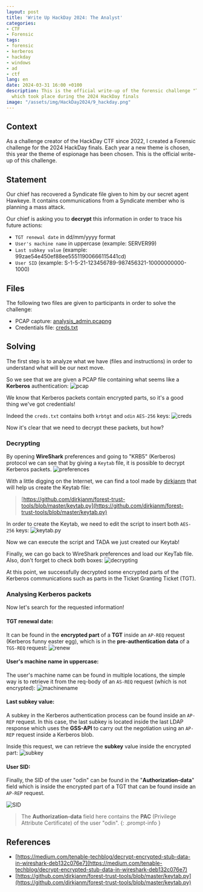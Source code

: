 ```yaml
---
layout: post
title: 'Write Up HackDay 2024: The Analyst'
categories:
- CTF
- Forensic
tags:
- forensic
- kerberos
- hackday
- windows
- ad
- ctf
lang: en
date: 2024-03-31 16:00 +0100
description: This is the official write-up of the forensic challenge "The Analyst"
  which took place during the 2024 HackDay finals
image: "/assets/img/HackDay2024/9_hackday.png"
---
```

## Context
As a challenge creator of the HackDay CTF since 2022, I created a Forensic challenge for the 2024 HackDay finals.
Each year a new theme is chosen, this year the theme of espionage has been chosen.
This is the official write-up of this challenge.

## Statement
Our chief has recovered a Syndicate file given to him by our secret agent Hawkeye. It contains communications from a Syndicate member who is planning a mass attack.

Our chief is asking you to **decrypt** this information in order to trace his future actions:

* `TGT renewal date` in dd/mm/yyyy format
* `User's machine name` in uppercase (example: SERVER99)
* `Last subkey value` (example: 99zae54e450ef88ee55511900666115441cd)
* `User SID` (example: S-1-5-21-123456789-987456321-10000000000-1000)

## Files

The following two files are given to participants in order to solve the challenge:
* PCAP capture: [analysis_admin.pcapng](/files/HackDay2024/analysis_admin.pcapng)
* Credentials file: [creds.txt](/files/HackDay2024/creds.txt)

## Solving

The first step is to analyze what we have (files and instructions) in order to understand what will be our next move.

So we see that we are given a PCAP file containing what seems like a **Kerberos** authentication: 
![pcap](/assets/img/HackDay2024/1_pcap.png)

We know that Kerberos packets contain encrypted parts, so it's a good thing we've got credentials!

Indeed the `creds.txt` contains both `krbtgt` and `odin` `AES-256` keys:
![creds](/assets/img/HackDay2024/0_creds.png)

Now it's clear that we need to decrypt these packets, but how?

### Decrypting

By opening **WireShark** preferences and going to "KRB5" (Kerberos) protocol we can see that by giving a `Keytab` file, it is possible to decrypt Kerberos packets.
![preferences](/assets/img/HackDay2024/2_preferences.png)

With a little digging on the Internet, we can find a tool made by [dirkjanm](https://github.com/dirkjanm) that will help us create the Keytab file:

> [https://github.com/dirkjanm/forest-trust-tools/blob/master/keytab.py](https://github.com/dirkjanm/forest-trust-tools/blob/master/keytab.py)

In order to create the Keytab, we need to edit the script to insert both `AES-256` keys:
![keytab.py](/assets/img/HackDay2024/3_keytabpy.png)

Now we can execute the script and TADA we just created our Keytab!

Finally, we can go back to WireShark preferences and load our KeyTab file.
Also, don't forget to check both boxes:
![decrypting](/assets/img/HackDay2024/4_decrypting.png)

At this point, we successfully decrypted some encrypted parts of the Kerberos communications such as parts in the Ticket Granting Ticket (TGT).

### Analysing Kerberos packets

Now let's search for the requested information!

#### TGT renewal date:

It can be found in the **encrypted part** of a **TGT** inside an `AP-REQ` request (Kerberos funny easter egg), which is in the **pre-authentication data** of a `TGS-REQ` request:
![renew](/assets/img/HackDay2024/5_renew.png)

#### User's machine name in uppercase:

The user's machine name can be found in multiple locations, the simple way is to retrieve it from the req-body of an `AS-REQ` request (which is not encrypted):
![machinename](/assets/img/HackDay2024/6_machinename.png)

#### Last subkey value:

A subkey in the Kerberos authentication process can be found inside an `AP-REP` request.
In this case, the last subkey is located inside the last LDAP response which uses the **GSS-API** to carry out the negotiation using an `AP-REP` request inside a Kerberos blob.

Inside this request, we can retrieve the **subkey** value inside the encrypted part:
![subkey](/assets/img/HackDay2024/7_subkey.png)

#### User SID:

Finally, the SID of the user "odin" can be found in the "**Authorization-data**" field which is inside the encrypted part of a TGT that can be found inside an `AP-REP` request.

![SID](/assets/img/HackDay2024/8_SID.png)

> The **Authorization-data** field here contains the **PAC** (Privilege Attribute Certificate) of the user "odin".
{: .prompt-info }

## References
- [https://medium.com/tenable-techblog/decrypt-encrypted-stub-data-in-wireshark-deb132c076e7](https://medium.com/tenable-techblog/decrypt-encrypted-stub-data-in-wireshark-deb132c076e7)
- [https://github.com/dirkjanm/forest-trust-tools/blob/master/keytab.py](https://github.com/dirkjanm/forest-trust-tools/blob/master/keytab.py)
